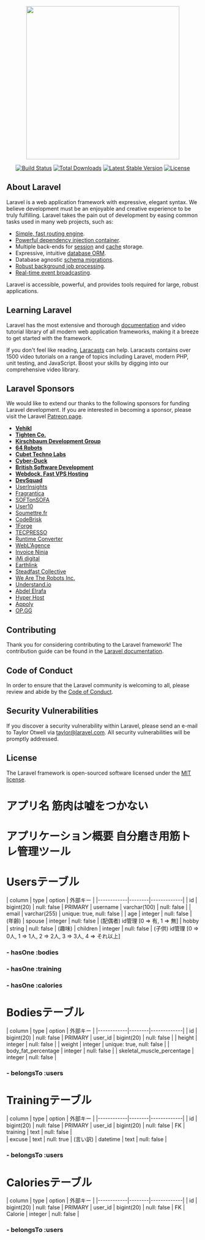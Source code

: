 <p align="center"><a href="https://laravel.com" target="_blank"><img src="https://raw.githubusercontent.com/laravel/art/master/logo-lockup/5%20SVG/2%20CMYK/1%20Full%20Color/laravel-logolockup-cmyk-red.svg" width="400"></a></p>

<p align="center">
<a href="https://travis-ci.org/laravel/framework"><img src="https://travis-ci.org/laravel/framework.svg" alt="Build Status"></a>
<a href="https://packagist.org/packages/laravel/framework"><img src="https://poser.pugx.org/laravel/framework/d/total.svg" alt="Total Downloads"></a>
<a href="https://packagist.org/packages/laravel/framework"><img src="https://poser.pugx.org/laravel/framework/v/stable.svg" alt="Latest Stable Version"></a>
<a href="https://packagist.org/packages/laravel/framework"><img src="https://poser.pugx.org/laravel/framework/license.svg" alt="License"></a>
</p>

## About Laravel

Laravel is a web application framework with expressive, elegant syntax. We believe development must be an enjoyable and creative experience to be truly fulfilling. Laravel takes the pain out of development by easing common tasks used in many web projects, such as:

- [Simple, fast routing engine](https://laravel.com/docs/routing).
- [Powerful dependency injection container](https://laravel.com/docs/container).
- Multiple back-ends for [session](https://laravel.com/docs/session) and [cache](https://laravel.com/docs/cache) storage.
- Expressive, intuitive [database ORM](https://laravel.com/docs/eloquent).
- Database agnostic [schema migrations](https://laravel.com/docs/migrations).
- [Robust background job processing](https://laravel.com/docs/queues).
- [Real-time event broadcasting](https://laravel.com/docs/broadcasting).

Laravel is accessible, powerful, and provides tools required for large, robust applications.

## Learning Laravel

Laravel has the most extensive and thorough [documentation](https://laravel.com/docs) and video tutorial library of all modern web application frameworks, making it a breeze to get started with the framework.

If you don't feel like reading, [Laracasts](https://laracasts.com) can help. Laracasts contains over 1500 video tutorials on a range of topics including Laravel, modern PHP, unit testing, and JavaScript. Boost your skills by digging into our comprehensive video library.

## Laravel Sponsors

We would like to extend our thanks to the following sponsors for funding Laravel development. If you are interested in becoming a sponsor, please visit the Laravel [Patreon page](https://patreon.com/taylorotwell).

- **[Vehikl](https://vehikl.com/)**
- **[Tighten Co.](https://tighten.co)**
- **[Kirschbaum Development Group](https://kirschbaumdevelopment.com)**
- **[64 Robots](https://64robots.com)**
- **[Cubet Techno Labs](https://cubettech.com)**
- **[Cyber-Duck](https://cyber-duck.co.uk)**
- **[British Software Development](https://www.britishsoftware.co)**
- **[Webdock, Fast VPS Hosting](https://www.webdock.io/en)**
- **[DevSquad](https://devsquad.com)**
- [UserInsights](https://userinsights.com)
- [Fragrantica](https://www.fragrantica.com)
- [SOFTonSOFA](https://softonsofa.com/)
- [User10](https://user10.com)
- [Soumettre.fr](https://soumettre.fr/)
- [CodeBrisk](https://codebrisk.com)
- [1Forge](https://1forge.com)
- [TECPRESSO](https://tecpresso.co.jp/)
- [Runtime Converter](http://runtimeconverter.com/)
- [WebL'Agence](https://weblagence.com/)
- [Invoice Ninja](https://www.invoiceninja.com)
- [iMi digital](https://www.imi-digital.de/)
- [Earthlink](https://www.earthlink.ro/)
- [Steadfast Collective](https://steadfastcollective.com/)
- [We Are The Robots Inc.](https://watr.mx/)
- [Understand.io](https://www.understand.io/)
- [Abdel Elrafa](https://abdelelrafa.com)
- [Hyper Host](https://hyper.host)
- [Appoly](https://www.appoly.co.uk)
- [OP.GG](https://op.gg)

## Contributing

Thank you for considering contributing to the Laravel framework! The contribution guide can be found in the [Laravel documentation](https://laravel.com/docs/contributions).

## Code of Conduct

In order to ensure that the Laravel community is welcoming to all, please review and abide by the [Code of Conduct](https://laravel.com/docs/contributions#code-of-conduct).

## Security Vulnerabilities

If you discover a security vulnerability within Laravel, please send an e-mail to Taylor Otwell via [taylor@laravel.com](mailto:taylor@laravel.com). All security vulnerabilities will be promptly addressed.

## License

The Laravel framework is open-sourced software licensed under the [MIT license](https://opensource.org/licenses/MIT).


<!-- 機能
・ユーザー登録機能 ユーザーネーム、年齢、趣味、配偶者、子供（人数）、各ユーザーのプロフィール管理
・身体情報登録機能、身長、体重、体脂肪率、骨格筋率の登録→編集可能
・筋トレ内容の登録、カレンダーにデイリーで筋トレを実施した箇所と内容を登録、行わなかった日は言い訳を書く！
・栄養管理カレンダー、その日のおおよその摂取カロリーを記録 -->

# アプリ名 筋肉は嘘をつかない
# アプリケーション概要 自分磨き用筋トレ管理ツール


# Usersテーブル

|  column    |  type  |    option   | 外部キー |
|------------|--------|-------------|
| id         | bigint(20)    | null: false | PRIMARY
| username   | varchar(100)     | null: false |
| email      | varchar(255)     | unique: true, null: false |
| age        | integer    | null: false | (年齢)
| spouse     | integer    | null: false | (配偶者) id管理 [0 => 有, 1 => 無]
| hobby      | string     | null: false | (趣味) 
| children   | integer    | null: false | (子供) id管理 [0 => 0人, 1 => 1人, 2 => 2人, 3 => 3人, 4 => それ以上]

### - hasOne :bodies
### - hasOne :training
### - hasOne :calories


# Bodiesテーブル

|  column    |  type  |    option   | 外部キー |
|------------|--------|-------------|
| id         | bigint(20)  | null: false | PRIMARY
| user_id    | bigint(20)     | null: false |
| height     | integer     | null: false |
| weight     | integer     | unique: true, null: false |
| body_fat_percentage | integer     | null: false |
| skeletal_muscle_percentage | integer    | null: false |

### - belongsTo :users


# Trainingテーブル

|  column    |  type  |    option   | 外部キー |
|------------|--------|-------------|
| id    | bigint(20)  | null: false | PRIMARY
| user_id    | bigint(20) | null: false | FK
| training   | text   | null: false |  
| excuse     | text   |  null: true | (言い訳)
| datetime   | text   | null: false |  


### - belongsTo :users


# Caloriesテーブル

|  column    |  type  |    option   | 外部キー |
|------------|--------|-------------|
| id         | bigint(20)  | null: false | PRIMARY
| user_id    | bigint(20) | null: false | FK
| Calorie    | integer | null: false |

### - belongsTo :users


